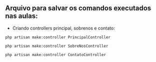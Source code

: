 ## Arquivo para salvar os comandos executados nas aulas:

* Criando controllers principal, sobrenos e contato:
```
php artisan make:controller PrincipalController
```
```
php artisan make:controller SobreNosController
```
```
php artisan make:controller ContatoController
```
